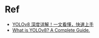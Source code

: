 # Ref

- [YOLOv8 深度详解！一文看懂，快速上手](https://zhuanlan.zhihu.com/p/598566644)
- [What is YOLOv8? A Complete Guide.](https://blog.roboflow.com/what-is-yolov8/)